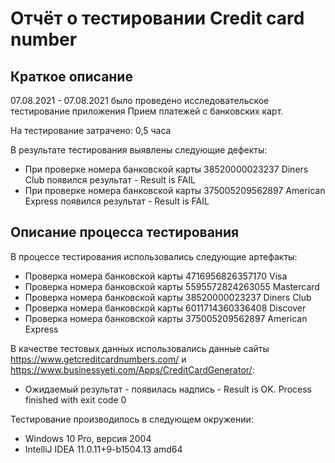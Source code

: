 # Отчёт о тестировании Credit card number

## Краткое описание

07.08.2021 - 07.08.2021 было проведено исследовательское тестирование приложения Прием платежей с банковских карт.

На тестирование затрачено: 0,5 часа

В результате тестирования выявлены следующие дефекты:
* При проверке номера банковской карты 38520000023237 Diners Club появился результат - Result is FAIL
* При проверке номера банковской карты 375005209562897 American Express появился результат - Result is FAIL

## Описание процесса тестирования

В процессе тестирования использовались следующие артефакты:
* Проверка номера банковской карты 4716956826357170 Visa
* Проверка номера банковской карты 5595572824263055 Mastercard
* Проверка номера банковской карты 38520000023237 Diners Club
* Проверка номера банковской карты 6011714360336408 Discover
* Проверка номера банковской карты 375005209562897 American Express

В качестве тестовых данных использовались данные сайты https://www.getcreditcardnumbers.com/ и https://www.businessyeti.com/Apps/CreditCardGenerator/:
* Ожидаемый результат - появилась надпись - Result is OK. 
Process finished with exit code 0

Тестирование производилось в следующем окружении:
* Windows 10 Pro, версия 2004
* IntelliJ IDEA 11.0.11+9-b1504.13 amd64
